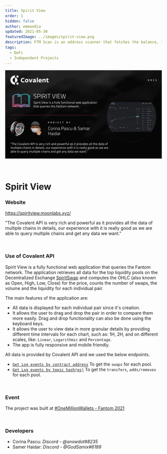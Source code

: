 ```yaml
---
title: Spirit View
order: 1  
hidden: false
author: emmaodia
updated: 2021-05-30
featuredImage: ../images/spirit-view.png
description: FTM Scan is an address scanner that fetches the balance, transactions and NFTs on Fantom Opera (Mainnet) and Testnet.
tags: 
  - DeFi
  - Independent Projects
---
```


![FTM Scan Banner](../images/spirit-view.png)

&nbsp;
# Spirit View

### Website
https://spiritview.moonlabs.xyz/

<Aside>

"The Covalent API is very rich and powerful as it provides all the data of multiple chains in details, our experience with it is really good as we are able to query multiple chains and get any data we want."

</Aside>

&nbsp;

### Use of Covalent API
Spirit View is a fully functional web application that queries the Fantom network.
The application retrieves all data for the top liquidity pools on the Decentralized Exchange [SpiritSwap](https://www.spiritswap.finance/) and computes the OHLC (also known as Open, High, Low, Close) for the price, counts the number of swaps, the volume and the liquidity for each individual pair.

The main features of the application are:
- All data is displayed for each individual pair since it's creation.
- It allows the user to drag and drop the pair in order to compare them more easily. Drag and drop functionality can also be done using the keyboard keys.
- It allows the user to view data in more granular details by providing different time intervals for each chart, such as: 1H, 2H, and on different scales, like: `Linear`, `Logarithmic` and `Percentage`.
- The app is fully responsive and mobile friendly.  

All data is provided by Covalent API and we used the below endpoints.
- [`Get Log events by contract address`](https://www.covalenthq.com/docs/api/#get-/v1/{chain_id}/events/address/{address}/) To get the `swaps` for each pool.
- [`Get Log events by topic hash(es)`](https://www.covalenthq.com/docs/api/#get-/v1/{chain_id}/events/topics/{topic}/) To get the `transfers`, `adds/removes` for each pool.

&nbsp;

### Event
The project was built at [#OneMillionWallets - Fantom 2021](https://www.covalenthq.com/blog/omw-fantom-winners/)

&nbsp;

### Developers

- Corina Pascu: *Discord - @snowdot#8235*
- Samer Haidar: *Discord - @GodSamix#6189*
